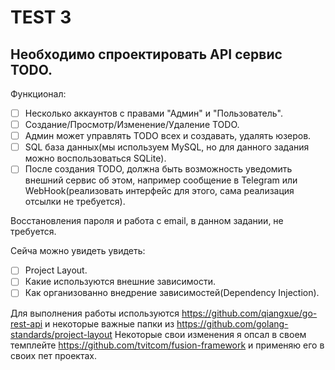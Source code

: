 # TEST 3

## Необходимо спроектировать API сервис TODO.
 
Функционал:
- [ ] Несколько аккаунтов с правами "Админ" и "Пользователь".
- [ ] Создание/Просмотр/Изменение/Удаление TODO.
- [ ] Админ может управлять TODO всех и создавать, удалять юзеров.
- [ ] SQL база данных(мы используем MySQL, но для данного задания можно воспользоваться SQLite).
- [ ] После создания TODO, должна быть возможность уведомить внешний сервис об этом, например сообщение в Telegram или WebHook(реализовать интерфейс для этого, сама реализация отсылки не требуется).

Восстановления пароля и работа с email, в данном задании, не требуется.

Сейча можно увидеть увидеть:
- [ ] Project Layout.
- [ ] Какие используются внешние зависимости.
- [ ] Как организованно внедрение зависимостей(Dependency Injection).

Для выполнения работы используются https://github.com/qiangxue/go-rest-api и некоторые важные папки из https://github.com/golang-standards/project-layout
Некоторые свои изменения я опсал в своем темплейте https://github.com/tvitcom/fusion-framework и применяю его в своих пет проектах.

